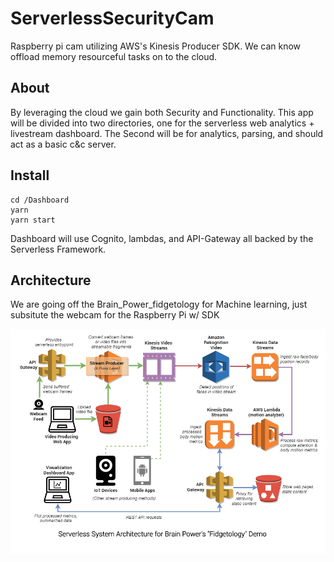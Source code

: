# ServerlessSecurityCam
Raspberry pi cam utilizing AWS's Kinesis Producer SDK. 
We can know offload memory resourceful tasks on to the cloud.

## About 
By leveraging the cloud we gain both Security and Functionality. This app will be divided into two directories, one for the serverless web analytics + livestream dashboard. The Second will be for analytics, parsing, and should act as a basic c&c server. 

## Install
    cd /Dashboard
    yarn 
    yarn start

Dashboard will use Cognito, lambdas, and API-Gateway all backed by the Serverless Framework. 

## Architecture

We are going off the Brain_Power_fidgetology for Machine learning, just subsitute the webcam for the Raspberry Pi w/ SDK

![Screenshot](https://github.com/DustinTheGreat/ServerlessSecurityCam/blob/main/Brain_Power_fidgetology_02__SystemArchitectureDiagram.png)
